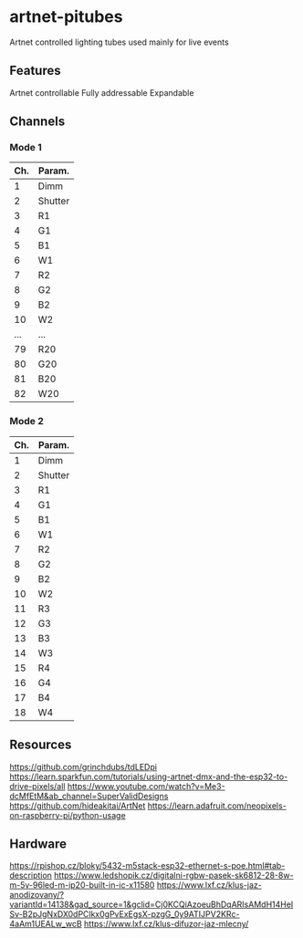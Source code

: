 # artnet-pitubes
Artnet controlled lighting tubes used mainly for live events

## Features
Artnet controllable
Fully addressable
Expandable

## Channels
### Mode 1
| Ch. | Param. |
| -------- | ------- |
| 1  | Dimm |
| 2  | Shutter    |
| 3 | R1     |
| 4  | G1    |
| 5  | B1    |
| 6  | W1    |
| 7  | R2    |
| 8  | G2    |
| 9  | B2    |
| 10  | W2    |
| ...  | ...|
| 79  | R20|
| 80  | G20|
| 81  | B20|
| 82  | W20|
### Mode 2
| Ch. | Param. |
| -------- | ------- |
| 1  | Dimm |
| 2  | Shutter    |
| 3 | R1     |
| 4  | G1    |
| 5  | B1    |
| 6  | W1    |
| 7  | R2    |
| 8  | G2    |
| 9  | B2    |
| 10  | W2    |
| 11 | R3     |
| 12 | G3    |
| 13 | B3    |
|14 | W3    |
| 15  | R4    |
| 16 | G4   |
| 17 | B4    |
| 18  | W4    |

## Resources
https://github.com/grinchdubs/tdLEDpi
https://learn.sparkfun.com/tutorials/using-artnet-dmx-and-the-esp32-to-drive-pixels/all
https://www.youtube.com/watch?v=Me3-dcMfEtM&ab_channel=SuperValidDesigns
https://github.com/hideakitai/ArtNet
https://learn.adafruit.com/neopixels-on-raspberry-pi/python-usage

## Hardware
https://rpishop.cz/bloky/5432-m5stack-esp32-ethernet-s-poe.html#tab-description
https://www.ledshopik.cz/digitalni-rgbw-pasek-sk6812-28-8w-m-5v-96led-m-ip20-built-in-ic-x11580
https://www.lxf.cz/klus-jaz-anodizovany/?variantId=14138&gad_source=1&gclid=Cj0KCQiAzoeuBhDqARIsAMdH14HeISv-B2pJgNxDX0dPClkx0gPvExEgsX-pzgG_0y9ATIJPV2KRc-4aAm1UEALw_wcB
https://www.lxf.cz/klus-difuzor-jaz-mlecny/
